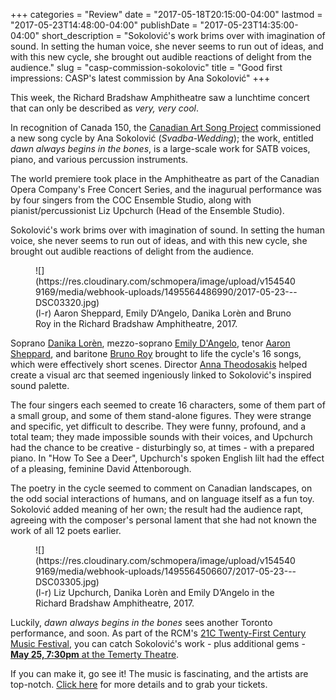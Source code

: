 +++
categories = "Review"
date = "2017-05-18T20:15:00-04:00"
lastmod = "2017-05-23T14:48:00-04:00"
publishDate = "2017-05-23T14:35:00-04:00"
short_description = "Sokolović&#039;s work brims over with imagination of sound. In setting the human voice, she never seems to run out of ideas, and with this new cycle, she brought out audible reactions of delight from the audience."
slug = "casp-commission-sokolovic"
title = "Good first impressions: CASP&#039;s latest commission by Ana Sokolović"
+++

This week, the Richard Bradshaw Amphitheatre saw a lunchtime concert that can only be described as *very, very cool*.

In recognition of Canada 150, the [Canadian Art Song Project](/scene/companies/canadian-art-song-project/) commissioned a new song cycle by Ana Sokolović (*Svadba-Wedding*); the work, entitled *dawn always begins in the bones*, is a large-scale work for SATB voices, piano, and various percussion instruments.

The world premiere took place in the Amphitheatre as part of the Canadian Opera Company's Free Concert Series, and the inagurual performance was by four singers from the COC Ensemble Studio, along with pianist/percussionist Liz Upchurch (Head of the Ensemble Studio).

Sokolović's work brims over with imagination of sound. In setting the human voice, she never seems to run out of ideas, and with this new cycle, she brought out audible reactions of delight from the audience.

<figure data-type="image">
![](https://res.cloudinary.com/schmopera/image/upload/v1545409169/media/webhook-uploads/1495564486990/2017-05-23---DSC03320.jpg)
<figcaption>(l-r) Aaron Sheppard, Emily D’Angelo, Danika Lorèn and Bruno Roy in the Richard Bradshaw Amphitheatre, 2017.</figcaption>
</figure>

Soprano [Danika Lorèn](/scene/people/danika-loren/), mezzo-soprano [Emily D'Angelo](/scene/people/emily-dangelo/), tenor [Aaron Sheppard](/scene/people/aaron-sheppard/), and baritone [Bruno Roy](/scene/people/bruno-roy/) brought to life the cycle's 16 songs, which were effectively short scenes. Director [Anna Theodosakis](/scene/people/anna-theodosakis/) helped create a visual arc that seemed ingeniously linked to Sokolović's inspired sound palette.

The four singers each seemed to create 16 characters, some of them part of a small group, and some of them stand-alone figures. They were strange and specific, yet difficult to describe. They were funny, profound, and a total team; they made impossible sounds with their voices, and Upchurch had the chance to be creative - disturbingly so, at times - with a prepared piano. In "How To See a Deer", Upchurch's spoken English lilt had the effect of a 
pleasing, feminine David Attenborough.

The poetry in the cycle seemed to comment on Canadian landscapes, on the odd social interactions of humans, and on language itself as a fun toy. Sokolović added meaning of her own; the result had the audience rapt, agreeing with the composer's personal lament that she had not known the work of all 12 poets earlier.

<figure data-type="image">
![](https://res.cloudinary.com/schmopera/image/upload/v1545409169/media/webhook-uploads/1495564506607/2017-05-23---DSC03305.jpg)
<figcaption>(l-r) Liz Upchurch, Danika Lorèn and Emily D’Angelo in the Richard Bradshaw Amphitheatre, 2017.</figcaption>
</figure>

Luckily, *dawn always begins in the bones* sees another Toronto performance, and soon. As part of the RCM's [21C Twenty-First Century Music Festival](https://performance.rcmusic.ca/21c), you can catch Sokolović's work - plus additional gems - [**May 25, 7:30pm** at the Temerty Theatre](https://performance.rcmusic.ca/event/21c/canadian-art-song-project). 

If you can make it, go see it! The music is fascinating, and the artists are top-notch. [Click here](https://performance.rcmusic.ca/event/21c/canadian-art-song-project) for more details and to grab your tickets.
